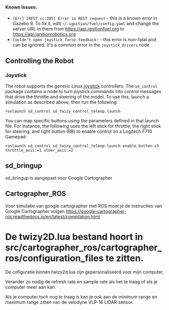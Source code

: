 #### Known Issues:

* `[Err] [REST.cc:205] Error in REST request` - this is a known error
    in Gazebo 9. To fix it, edit `~/.ignition/fuel/config.yaml` and
    change the server URL in there from https://api.ignitionfuel.org
    to https://api.ignitionrobotics.org
* `Couldn't open joystick force feedback!` - this error is non-fatal
    and can be ignored. It's a common error in the `joystick_drivers`
    node

## Controlling the Robot
### Joystick
The robot supports the generic Linux
[joystick](http://wiki.ros.org/joy) controllers. The `sd_control`
package contains a node to turn joystick commands into control
messages that drive the throttle and steering of the model. To use
this, launch a simulation as described above, then run the following:
```
roslaunch sd_control sd_twizy_control_teleop.launch
```

You can map specific buttons using the parameters defined in that
launch file. For instance, the following uses the left stick for
throttle, the right stick for steering, and right button (RB) to
enable control on a Logitech F710 Gamepad:
```
roslaunch sd_control sd_twizy_control_teleop.launch enable_button:=5 throttle_axis:=1 steer_axis:=2
```
## sd_bringup
sd_bringup is aangepast voor Google Cartographer

## Cartographer_ROS
Voor simulatie van google cartographer met ROS moet je de instructies van Google Cartographer volgen  https://google-cartographer-ros.readthedocs.io/en/latest/compilation.html

# De twizy2D.lua bestand hoort in src/cartographer_ros/cartographer_ros/configuration_files te zitten.
De cofiguratie binnen twizy2d.lua zijn gepersonaliseerd voor mijn computer,

Verander zo nodig de refresh rate en sample rate als het te traag of als je computer meer aan kan.

Als je computer toch nog te traag is kan je ook aan de minimum range en maximum range zitten van de velodyne VLP-16 LIDAR sensor.



